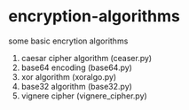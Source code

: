 # encryption-algorithms
some basic encrytion algorithms
1. caesar cipher algorithm (ceaser.py)
2. base64 encoding (base64.py)
3. xor algorithm (xoralgo.py)
4. base32 algorithm (base32.py)
5. vignere cipher (vignere_cipher.py)